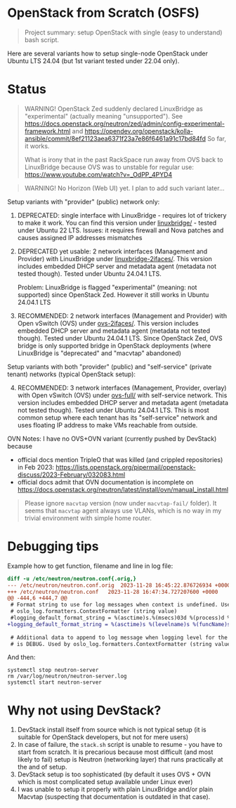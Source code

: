 # OpenStack from Scratch (OSFS)

> Project summary: setup OpenStack with single (easy to understand) bash script.

Here are several variants how to setup single-node OpenStack
under Ubuntu LTS 24.04 (but 1st variant tested under 22.04 only).

# Status

> WARNING! OpenStack Zed suddenly declared LinuxBridge as "experimental"
> (actually meaning "unsupported").  See
> https://docs.openstack.org/neutron/zed/admin/config-experimental-framework.html
> and https://opendev.org/openstack/kolla-ansible/commit/8ef21123aea6371f23a7e86f6461a91c17bd84fd
> So far, it works.
>
> What is irony that in the past RackSpace run away from OVS back to
> LinuxBridge because OVS was to unstable for regular use:
> https://www.youtube.com/watch?v=_OdPP_4PYD4

> WARNING! No Horizon (Web UI) yet. 
> I plan to add such variant later...

Setup variants with "provider" (public) network only:

1. DEPRECATED: single interface with LinuxBridge - requires lot of trickery to
   make it work.  You can find this version under [linuxbridge/](linuxbridge/) -
   tested under Ubuntu 22 LTS. Issues: it requires firewall and Nova patches and
   causes assigned IP addresses mismatches

2. DEPRECATED yet usable: 2 network interfaces (Management and Provider) with LinuxBridge
   under [linuxbridge-2ifaces/](linuxbridge-2ifaces/). This version includes embedded DHCP server
   and metadata agent (metadata not tested though). Tested under Ubuntu 24.04.1 LTS.

   Problem: LinuxBridge is flagged "experimental" (meaning: not supported) since OpenStack Zed. However
   it still works in Ubuntu 24.04.1 LTS

3. RECOMMENDED: 2 network interfaces (Management and Provider) with Open vSwitch (OVS)
   under [ovs-2ifaces/](ovs-2ifaces/). This version includes embedded DHCP server
   and metadata agent (metadata not tested though). Tested under Ubuntu 24.04.1 LTS.
   Since OpenStack Zed, OVS bridge is only supported bridge in OpenStack deployments (where
   LinuxBridge is "deprecated" and "macvtap" abandoned)

Setup variants with both "provider" (public) and "self-service" (private tenant) networks (typical
OpenStack setup):

4. RECOMMENDED: 3 network interfaces (Management, Provider, overlay) with Open
   vSwitch (OVS) under [ovs-full/](ovs-full/) with self-service network. This
   version includes embedded DHCP server and metadata agent (metadata not tested
   though). Tested under Ubuntu 24.04.1 LTS.  This is most common setup where each
   tenant has its "self-service" network and uses floating IP address to make VMs
   reachable from outside.


OVN Notes: I have no OVS+OVN variant (currently pushed by DevStack) because
- official docs mention TripleO that was killed (and crippled repositories) in Feb 2023:
  https://lists.openstack.org/pipermail/openstack-discuss/2023-February/032083.html
- official docs admit that OVN documentation is incomplete on
  https://docs.openstack.org/neutron/latest/install/ovn/manual_install.html

> Please ignore `macvtap` version (now under `macvtap-fail/` folder). It seems
> that `macvtap` agent always use VLANs, which is no way in my trivial environment with simple
> home router.

# Debugging tips

Example how to get function, filename and line in log file:

```diff
diff -u /etc/neutron/neutron.conf{.orig,}
--- /etc/neutron/neutron.conf.orig	2023-11-28 16:45:22.876726934 +0000
+++ /etc/neutron/neutron.conf	2023-11-28 16:47:34.727207600 +0000
@@ -444,6 +444,7 @@
 # Format string to use for log messages when context is undefined. Used by
 # oslo_log.formatters.ContextFormatter (string value)
 #logging_default_format_string = %(asctime)s.%(msecs)03d %(process)d %(levelname)s %(name)s [-] %(instance)s%(message)s
+logging_default_format_string = %(asctime)s %(levelname)s %(funcName)s %(pathname)s:%(lineno)d %(name)s [-] %(instance)s%(message)s
 
 # Additional data to append to log message when logging level for the message
 # is DEBUG. Used by oslo_log.formatters.ContextFormatter (string value)
```

And then:

```shell
systemctl stop neutron-server
rm /var/log/neutron/neutron-server.log
systemctl start neutron-server
```

# Why not using DevStack?

1. DevStack install itself from source which is not typical setup (it
   is suitable for OpenStack developers, but not for mere users)
2. In case of failure, the `stack.sh` script is unable to resume - you have to
   start from scratch. It is precarious because most difficult (and most likely to fail) setup is Neutron
   (networking layer) that runs practically at the and of setup.
3. DevStack setup is too sophisticated (by default it uses OVS + OVN which is most
   complicated setup available under Linux ever)
4. I was unable to setup it properly with plain LinuxBridge and/or
   plain Macvtap (suspecting that documentation is outdated in that case).
